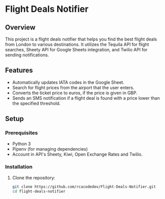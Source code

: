 # Flight Deals Notifier

## Overview

This project is a flight deals notifier that helps you find the best flight deals from London to various destinations. It utilizes the Tequila API for flight searches, Sheety API for Google Sheets integration, and Twilio API for sending notifications.

## Features

- Automatically updates IATA codes in the Google Sheet.
- Search for flight prices from the airport that the user enters.
- Converts the ticket price to euros, if the price is given in GBP.
- Sends an SMS notification if a flight deal is found with a price lower than the specified threshold.

## Setup

### Prerequisites

- Python 3
- Pipenv (for managing dependencies)
- Account in API's Sheety, Kiwi, Open Exchange Rates and Twilio.

### Installation

1. Clone the repository:

   ```bash
   git clone https://github.com/rcacodedev/Flight-Deals-Notifier.git
   cd flight-deals-notifier
